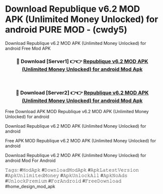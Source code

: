 # Download Republique v6.2 MOD APK (Unlimited Money Unlocked) for android PURE MOD - (cwdy5)
Download Republique v6.2 MOD APK (Unlimited Money Unlocked) for android Free Mod APK

<div align="center">
<h3>🔴 Download [Server1] 👉👉 <a href="https://apk-comot.site?title=Republique_v6.2_MOD_APK_(Unlimited_Money_Unlocked)_for_android">Republique v6.2 MOD APK (Unlimited Money Unlocked) for android Mod Apk</a></h3><br>

<h3>🔴 Download [Server2] 👉👉 <a href="https://apk-comot.site?title=Republique_v6.2_MOD_APK_(Unlimited_Money_Unlocked)_for_android">Republique v6.2 MOD APK (Unlimited Money Unlocked) for android Mod Apk</a></h3>
</div>


Free Download APK MOD Republique v6.2 MOD APK (Unlimited Money Unlocked) for android

Download Republique v6.2 MOD APK (Unlimited Money Unlocked) for android 

Free APK MOD Republique v6.2 MOD APK (Unlimited Money Unlocked) for android 

Download Republique v6.2 MOD APK (Unlimited Money Unlocked) for android Mod For Android

𝚃𝚊𝚐𝚜: #𝙼𝚘𝚍𝙰𝚙𝚔 #𝙳𝚘𝚠𝚗𝚕𝚘𝚊𝚍𝙼𝚘𝚍𝙰𝚙𝚔 #𝙰𝚙𝚔𝙻𝚊𝚝𝚎𝚜𝚝𝚅𝚎𝚛𝚜𝚒𝚘𝚗 #𝙰𝚙𝚔𝚄𝚗𝚕𝚒𝚖𝚒𝚝𝚎𝚍𝙼𝚘𝚗𝚎𝚢 #𝙰𝚙𝚔𝚄𝚗𝚕𝚘𝚌𝚔𝙰𝚕𝚕 #𝙰𝚙𝚔𝙽𝚘𝙰𝚍𝚜 #𝚄𝚗𝚕𝚘𝚌𝚔𝙿𝚛𝚎𝚖𝚒𝚞𝚖 #𝙵𝚘𝚛𝙰𝚗𝚍𝚛𝚘𝚒𝚍 #𝙵𝚛𝚎𝚎𝙳𝚘𝚠𝚗𝚕𝚘𝚊𝚍 #home_design_mod_apk